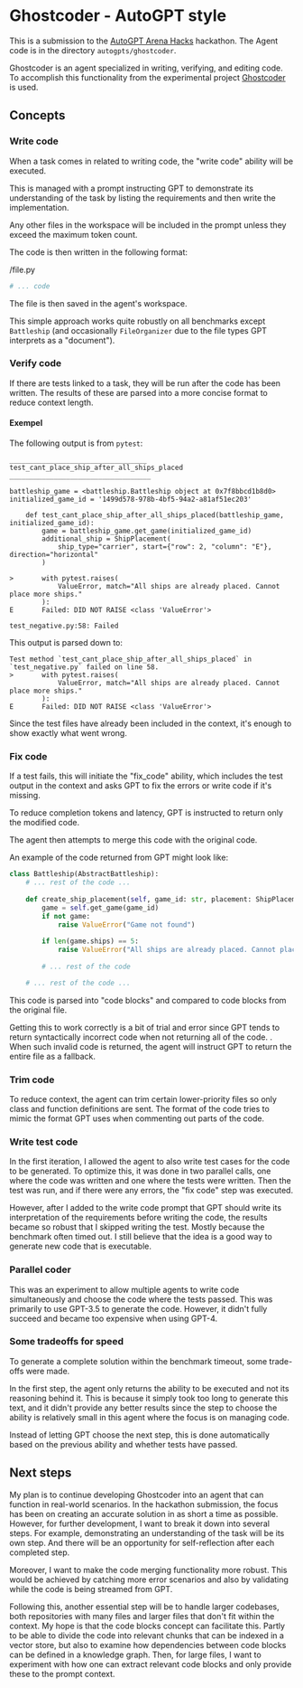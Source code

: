 # Ghostcoder - AutoGPT style
This is a submission to the [AutoGPT Arena Hacks](https://lablab.ai/event/autogpt-arena-hacks/) hackathon. The Agent code is in the directory `autogpts/ghostcoder`.

Ghostcoder is an agent specialized in writing, verifying, and editing code. To accomplish this functionality
from the experimental project [Ghostcoder](https://github.com/aorwall/ghostcoder) is used. 

## Concepts

### Write code
When a task comes in related to writing code, the "write code" ability will be executed.

This is managed with a prompt instructing GPT to demonstrate its understanding of the task by listing the requirements and then write the implementation.

Any other files in the workspace will be included in the prompt unless they exceed the maximum token count.

The code is then written in the following format:

/file.py
```python
# ... code  
```

The file is then saved in the agent's workspace.

This simple approach works quite robustly on all benchmarks except `Battleship` (and occasionally 
`FileOrganizer` due to the file types GPT interprets as a "document").

### Verify code
If there are tests linked to a task, they will be run after the code has been written.
The results of these are parsed into a more concise format to reduce context length.

#### Exempel
The following output is from `pytest`:

```
__________________________________ test_cant_place_ship_after_all_ships_placed ___________________________________

battleship_game = <battleship.Battleship object at 0x7f8bbcd1b8d0>
initialized_game_id = '1499d578-978b-4bf5-94a2-a81af51ec203'

    def test_cant_place_ship_after_all_ships_placed(battleship_game, initialized_game_id):
        game = battleship_game.get_game(initialized_game_id)
        additional_ship = ShipPlacement(
            ship_type="carrier", start={"row": 2, "column": "E"}, direction="horizontal"
        )
    
>       with pytest.raises(
            ValueError, match="All ships are already placed. Cannot place more ships."
        ):
E       Failed: DID NOT RAISE <class 'ValueError'>

test_negative.py:58: Failed
```

This output is parsed down to:
```
Test method `test_cant_place_ship_after_all_ships_placed` in `test_negative.py` failed on line 58. 
>       with pytest.raises(
            ValueError, match="All ships are already placed. Cannot place more ships."
        ):
E       Failed: DID NOT RAISE <class 'ValueError'>
```


Since the test files have already been included in the context, it's enough to show exactly what went
wrong.


### Fix code
If a test fails, this will initiate the "fix_code" ability, which includes the test output in the
context and asks GPT to fix the errors or write code if it's missing.

To reduce completion tokens and latency, GPT is instructed to return only the modified code.

The agent then attempts to merge this code with the original code.

An example of the code returned from GPT might look like:
```python
class Battleship(AbstractBattleship):
    # ... rest of the code ... 
    
    def create_ship_placement(self, game_id: str, placement: ShipPlacement) -> None:
        game = self.get_game(game_id)
        if not game:
            raise ValueError("Game not found")
    
        if len(game.ships) == 5:
            raise ValueError("All ships are already placed. Cannot place more ships.")
        
        # ... rest of the code

    # ... rest of the code ... 
```

This code is parsed into "code blocks" and compared to code blocks from the original file.

Getting this to work correctly is a bit of trial and error since GPT tends to return syntactically 
incorrect code when not returning all of the code. . When such invalid code is returned, the agent 
will instruct GPT to return the entire file as a fallback.


### Trim code
To reduce context, the agent can trim certain lower-priority files so only class and function
definitions are sent. The format of the code tries to mimic the format GPT uses when commenting
out parts of the code.


### Write test code
In the first iteration, I allowed the agent to also write test cases for the code to be generated.
To optimize this, it was done in two parallel calls, one where the code was written and one where the tests were written.
Then the test was run, and if there were any errors, the "fix code" step was executed.

However, after I added to the write code prompt that GPT should write its interpretation of the 
requirements before writing the code, the results became so robust that I skipped writing the test.
Mostly because the benchmark often timed out. I still believe that the idea is a good way to generate 
new code that is executable.


### Parallel coder
This was an experiment to allow multiple agents to write code simultaneously and choose the code 
where the tests passed. This was primarily to use GPT-3.5 to generate the code. However, it didn't 
fully succeed and became too expensive when using GPT-4.


### Some tradeoffs for speed
To generate a complete solution within the benchmark timeout, some trade-offs were made.

In the first step, the agent only returns the ability to be executed and not its reasoning 
behind it. This is because it simply took too long to generate this text, and it didn't provide 
any better results since the step to choose the ability is relatively small in this agent where
the focus is on managing code.

Instead of letting GPT choose the next step, this is done automatically based on the previous
ability and whether tests have passed.

## Next steps
My plan is to continue developing Ghostcoder into an agent that can function in real-world scenarios. 
In the hackathon submission, the focus has been on creating an accurate solution in as short a time 
as possible. However, for further development, I want to break it down into several steps. For example, 
demonstrating an understanding of the task will be its own step. And there will be an opportunity for 
self-reflection after each completed step.

Moreover, I want to make the code merging functionality more robust. This would be achieved by catching
more error scenarios and also by validating while the code is being streamed from GPT.

Following this, another essential step will be to handle larger codebases, both repositories with many
files and larger files that don't fit within the context. My hope is that the code blocks concept can 
facilitate this. Partly to be able to divide the code into relevant chunks that can be indexed in a
vector store, but also to examine how dependencies between code blocks can be defined in a knowledge
graph. Then, for large files, I want to experiment with how one can extract relevant code blocks and
only provide these to the prompt context.
